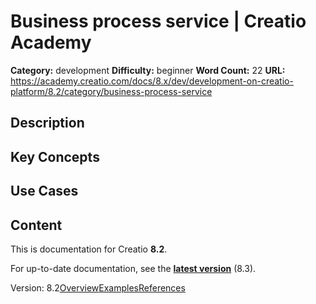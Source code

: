 # Business process service | Creatio Academy

**Category:** development **Difficulty:** beginner **Word Count:** 22 **URL:**
https://academy.creatio.com/docs/8.x/dev/development-on-creatio-platform/8.2/category/business-process-service

## Description

## Key Concepts

## Use Cases

## Content

This is documentation for Creatio **8.2**.

For up-to-date documentation, see the
**[latest version](/docs/8.x/dev/development-on-creatio-platform/category/business-process-service)**
(8.3).

Version:
8.2[Overview](/docs/8.x/dev/development-on-creatio-platform/8.2/integrations-and-api/business-process-service/overview)[Examples](/docs/8.x/dev/development-on-creatio-platform/8.2/process-service-examples)[References](/docs/8.x/dev/development-on-creatio-platform/8.2/process-service-references)
